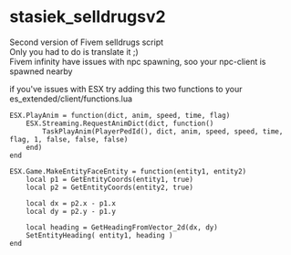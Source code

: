 # stasiek_selldrugsv2
Second version of Fivem selldrugs script<br>
Only you had to do is translate it ;)<br>
Fivem infinity have issues with npc spawning, soo your npc-client is spawned nearby<br>

if you've issues with ESX try adding this two functions to your es_extended/client/functions.lua<br>
```
ESX.PlayAnim = function(dict, anim, speed, time, flag)
    ESX.Streaming.RequestAnimDict(dict, function()
        TaskPlayAnim(PlayerPedId(), dict, anim, speed, speed, time, flag, 1, false, false, false)
    end)
end

ESX.Game.MakeEntityFaceEntity = function(entity1, entity2)
    local p1 = GetEntityCoords(entity1, true)
    local p2 = GetEntityCoords(entity2, true)

    local dx = p2.x - p1.x
    local dy = p2.y - p1.y

    local heading = GetHeadingFromVector_2d(dx, dy)
    SetEntityHeading( entity1, heading )
end
```
